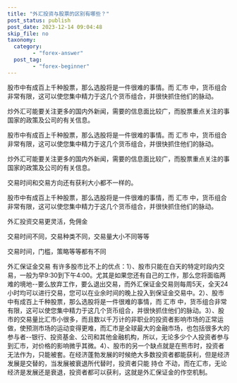 ```yaml
---
title: "外汇投资与股票的区别有哪些？"
post_status: publish
post_date: 2023-12-14 09:04:48
skip_file: no
taxonomy:
  category:
        - "forex-answer"
  post_tag:
        - "forex-beginner"
---
```


股市中有成百上千种股票，那么选股将是一件很难的事情。而 汇市 中，货币组合非常有限，这可以使您集中精力于这几个货币组合，并很快抓住他们的脉动。

炒外汇可能要关注更多的国内外新闻，需要的信息面比较广，而股票重点关注的事国家的政策及公司的有关信息。

股市中有成百上千种股票，那么选股将是一件很难的事情。而 汇市 中，货币组合非常有限，这可以使您集中精力于这几个货币组合，并很快抓住他们的脉动。

炒外汇可能要关注更多的国内外新闻，需要的信息面比较广，而股票重点关注的事国家的政策及公司的有关信息。

交易时间和交易方向还有获利大小都不一样的。

股市中有成百上千种股票，那么选股将是一件很难的事情，而 汇市 中，货币组合非常有限，这可以使您集中精力于这几个货币组合，并很快抓住他们的脉动。

外汇投资交易更灵活，免佣金

交易时间不同，交易种类不同，交易量大小不同等等

交易时间，门槛，策略等等都有不同

外汇保证金交易 有许多股市比不上的优点：1）、股市只能在白天的特定时段内交易，一般为早9:30到下午4:00。尤其是如果您还有自己的工作，那么您将面临两难的境地--要么放弃工作，要么退出交易，而外汇保证金交易则每周5天，全天24小时均可以进行交易，您可以在业余时间的晚上投入到保证金交易中。2）、股市中有成百上千种股票，那么选股将是一件很难的事情，而 汇市 中，货币组合非常有限，这可以使您集中精力于这几个货币组合，并很快抓住他们的脉动。3）、股市的交易量比汇市小很多，而且数以千万计的非职业的投资者影响市场的正常运做，使预测市场的运动变得更难，而汇市是全球最大的金融市场，也包括很多大的参与者--银行、投资基金、公司和其他金融机构，所以，无论多少个人投资者参与到汇市，对价格的影响微乎其微。4）、股市的另一个缺点就是在熊市时，投资者无法作为，只能被套。在经济蓬勃发展的时候绝大多数投资者都能获利，但是经济发展是交替的，当发展被衰退所代替时，投资者只能 持仓 不动，而在汇市，无论经济是发展还是衰退，投资者都可以获利，这就是外汇保证金的作空机制。
